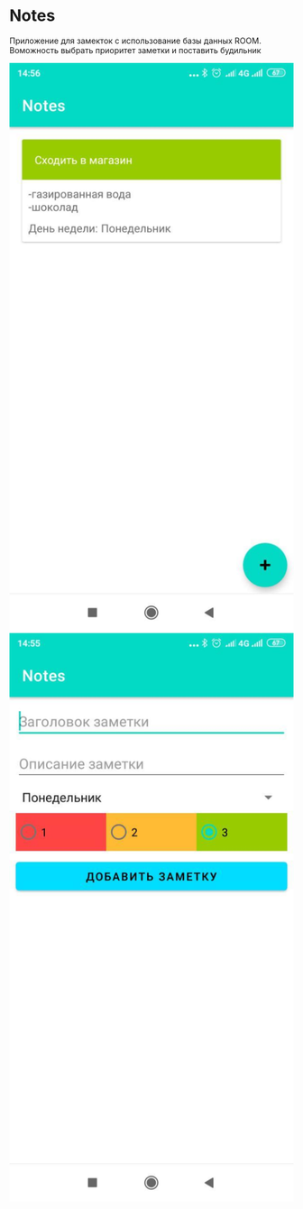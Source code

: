 # Notes
Приложение для замекток с использование базы данных ROOM.
Воможность выбрать приоритет заметки и поставить будильник

![](des1.jpg)
![](des2.jpg)
